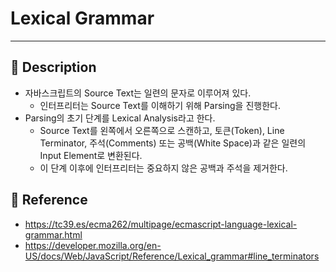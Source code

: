 # Lexical Grammar
---
## 📌 Description
- 자바스크립트의 Source Text는 일련의 문자로 이루어져 있다.
	- 인터프리터는 Source Text를 이해하기 위해 Parsing을 진행한다.
 - Parsing의 초기 단계를 Lexical Analysis라고 한다.
	 - Source Text를 왼쪽에서 오른쪽으로 스캔하고, 토큰(Token), Line Terminator, 주석(Comments) 또는 공백(White Space)과 같은 일련의 Input Element로 변환된다.
	 - 이 단계 이후에 인터프리터는 중요하지 않은 공백과 주석을 제거한다.
## 📌 Reference
- https://tc39.es/ecma262/multipage/ecmascript-language-lexical-grammar.html
- https://developer.mozilla.org/en-US/docs/Web/JavaScript/Reference/Lexical_grammar#line_terminators